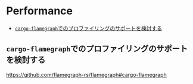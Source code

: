 # Performance

- [`cargo-flamegraph`でのプロファイリングのサポートを検討する](#cargo-flamegraphでのプロファイリングのサポートを検討する)


## `cargo-flamegraph`でのプロファイリングのサポートを検討する

https://github.com/flamegraph-rs/flamegraph#cargo-flamegraph
